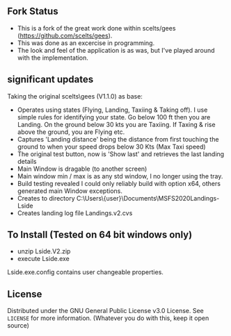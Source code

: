 

## Fork Status
- This is a fork of the great work done within scelts/gees (https://github.com/scelts/gees).
- This was done as an excercise in programming. 
- The look and feel of the application is as was, but I've played around with the implementation.

## significant updates

Taking the original scelts\gees (V1.1.0) as base:
* Operates using states (Flying, Landing, Taxiing & Taking off). I use simple rules for identifying your state. Go below 100 ft then you are Landing. On the ground below 30 kts you are Taxiing. If Taxing & rise above the ground, you are Flying etc. 
* Captures 'Landing distance' being the distance from first touching the ground to when your speed drops below 30 Kts (Max Taxi speed)
* The original test button, now is 'Show last' and retrieves the last landing details
* Main Window is dragable (to another screen)
* Main window min / max is as any std window, I no longer using the tray.
* Build testing revealed I could only reliably build with option x64, others generated main Window exceptions.
* Creates to directory C:\Users\\{user}\Documents\MSFS2020Landings-Lside
* Creates landing log file Landings.v2.cvs

## To Install (Tested on 64 bit windows only)

* unzip Lside.V2.zip
* execute Lside.exe

Lside.exe.config contains user changeable properties. 

## License
Distributed under the GNU General Public License v3.0 License. See `LICENSE` for more information. (Whatever you do with this, keep it open source)
